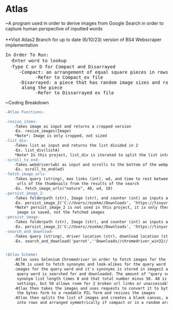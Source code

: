 # Atlas
~A program used in order to derive images from Google Search in order to capture human perspective of inputted words 
<br />
<br />
**Visit Atlas2 Branch for up to date (6/10/23) version of BS4 Webscraper implementation
<pre>
In Order To Run:  
  ⁃Enter word to lookup  
  ⁃Type C or D for Compact and Disarrayed  
     -Compact: an arrangement of equal square pieces in rows and columns  
           -Refer to Compact_ex file  
     -Disarrayed: a piece that has random image sizes and random image placements 
      along the piece  
           -Refer to Dissarrayed_ex file  
</pre>
~Coding Breakdown
```diff
-Atlas Functions-
  
-resize_items-
    ⁃Takes image as input and returns a cropped version
    ⁃Ex. resize_images(Image)
    *Note*: Image is only cropped, not sized
-list_div-    
    ⁃Takes list as input and returns the list divided in 2
    ⁃Ex. list_div(listA)
    *Note* In this project, list_div is iterated to split the list into sections as needed by rows
-scroll_to_end-
    ⁃Takes webdriver(wb) as input and scrolls to the bottom of the webpage
    ⁃Ex. scroll_to_end(wd)
-fetch_image_urls-
    ⁃Takes query (string), max links (int), wd, and time to rest between fetches (int), as input and gets the 
     urls of the thumbnails from the results of the search
    ⁃Ex. fetch_image_urls("nature", 40, wd, 10)
-persist_image_2-
    ⁃Takes folderpath (str), Image (str), and counter (int) as inputs and writes the url path in order to save the image
    ⁃Ex. persist_image_2('C://Users//ezekm//Downloads', 'https://tinyurl.com/bdhxtkkd', 2)
    *Note* persist_image_2 is not used in this project, it is only there in case of future changes in which the final 
     image is saved, not the fetched images
-persist_image-
    ⁃Takes folderpath (str), Image (str), and counter (int) as inputs and writes the url path in order to save the image
    ⁃Ex. persist_image_2('C://Users//ezekm//Downloads', 'https://tinyurl.com/bdhxtkkd', 2)    
-search_and_download-
    ⁃Takes query (string), driver location (str), download location (str), number of images to get (int)
    ⁃Ex. search_and_download('parrot',''Downloads//chromedriver_win32//chromedriver.exe' , './images', 32)


!Atlas Scheme!
    ⁃Atlas uses Selenium Chromedriver in order to fetch images for the query word. 
    ⁃NLTK is used to fetch synonyms and look-alikes for the query word and these outputs are stored
    ⁃images for the query word and it's synonyms is stored in images2 and if the synonym list length is below 6, the starting 
     query word is searched for and downloaded. The amount of "query searches" that is looked for is based off of the 
     synonym list length times 8 and that total number minus 50. 48 is the allowed pictures that is shown in the default 
     settings, but 50 allows room for 2 broken url links or unaccessable photos.
    ⁃Atlas then takes the images and uses requests to convert it to byte form. Then it converts 
     the bytes form to a readable PIL form and resizes the images
    ⁃Atlas then splits the list of images and creates a blank canvas, afterwards the items are pasted
     into rows and arranged symmetrically if compact or in a random array if disarrayed



